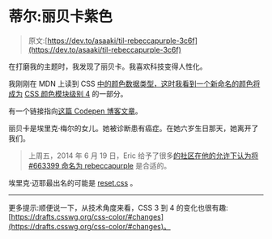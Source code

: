 # 蒂尔:丽贝卡紫色

> 原文:[https://dev.to/asaaki/til-rebeccapurple-3c6f](https://dev.to/asaaki/til-rebeccapurple-3c6f)

在打磨我的主题时，我发现了丽贝卡。我喜欢科技变得人性化。

我刚刚在 MDN 上读到 CSS [中的颜色数据类型，这时我看到一个新命名的颜色将成为](https://developer.mozilla.org/en-US/docs/Web/CSS/color_value) [CSS 颜色模块级别 4](https://drafts.csswg.org/css-color/) 的一部分。

有一个链接指向[这篇 Codepen 博客文章](https://codepen.io/trezy/post/honoring-a-great-man)。

丽贝卡是埃里克·梅尔的女儿。她被诊断患有癌症。在她六岁生日那天，她离开了我们。

> 上周五，2014 年 6 月 19 日，Eric 给予了很多[的社区在他的允许下认为将#663399 命名为 rebeccapurple](https://lists.w3.org/Archives/Public/www-style/2014Jun/0312.html) 是合适的。

埃里克·迈耶最出名的可能是 [reset.css](https://meyerweb.com/eric/tools/css/reset/) 。

* * *

更多提示:顺便说一下，从技术角度来看，CSS 3 到 4 的变化也很有趣:[https://drafts.csswg.org/css-color/#changes](https://drafts.csswg.org/css-color/#changes)。